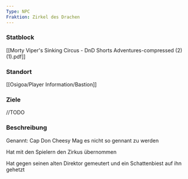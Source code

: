 ```yaml
---
Type: NPC
Fraktion: Zirkel des Drachen
---
```

### Statblock 
[[Morty Viper's Sinking Circus - DnD Shorts Adventures-compressed (2) (1).pdf]]
### Standort
[[Osigoa/Player Information/Bastion]]
### Ziele
//TODO
### Beschreibung
Genannt: Cap Don Cheesy
Mag es nicht so gennant zu werden

Hat mit den Spielern den Zirkus übernommen

Hat gegen seinen alten Direktor gemeutert und ein Schattenbiest auf ihn gehetzt